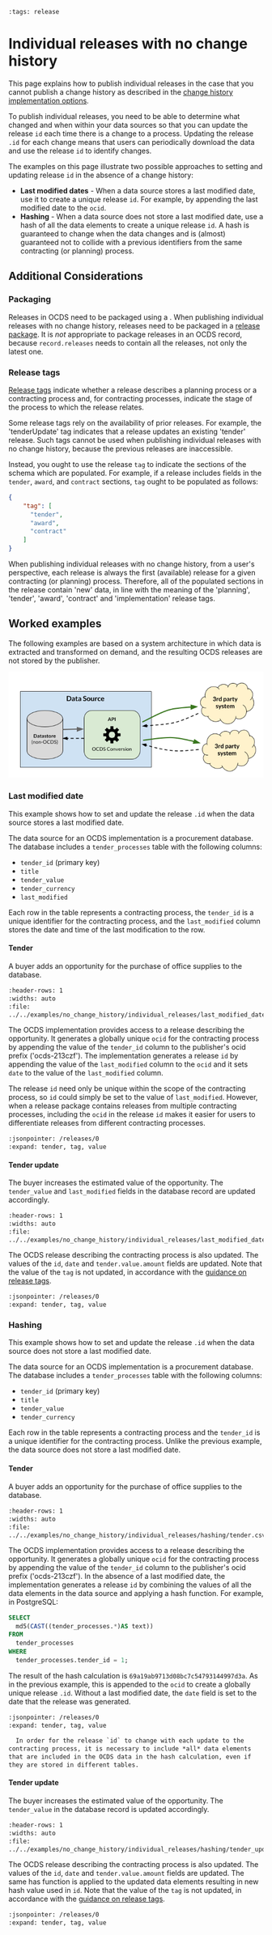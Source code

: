 ```{workedexample} Individual releases with no change history
:tags: release
```

# Individual releases with no change history

This page explains how to publish individual releases in the case that you cannot publish a change history as described in the [change history implementation options](change_history_options.md).

To publish individual releases, you need to be able to determine what changed and when within your data sources so that you can update the release `id` each time there is a change to a process. Updating the release `.id` for each change means that users can periodically download the data and use the release `id` to identify changes.

The examples on this page illustrate two possible approaches to setting and updating release `id` in the absence of a change history:

* **Last modified dates** - When a data source stores a last modified date, use it to create a unique release `id`. For example, by appending the last modified date to the `ocid`.
* **Hashing** - When a data source does not store a last modified date, use a hash of all the data elements to create a unique release `id`. A hash is guaranteed to change when the data changes and is (almost) guaranteed not to collide with a previous identifiers from the same contracting (or planning) process.

## Additional Considerations

### Packaging

Releases in OCDS need to be packaged using a . When publishing individual releases with no change history, releases need to be packaged in a [release package](../../schema/packaging/release_package.md). It is *not* appropriate to package releases in an OCDS record, because `record.releases` needs to contain all the releases, not only the latest one.

### Release tags

[Release tags](../../schema/codelists.md#release-tag) indicate whether a release describes a planning process or a contracting process and, for contracting processes, indicate the stage of the process to which the release relates.

Some release tags rely on the availability of prior releases. For example, the 'tenderUpdate' tag indicates that a release updates an existing 'tender' release. Such tags cannot be used when publishing individual releases with no change history, because the previous releases are inaccessible. 

Instead, you ought to use the release `tag` to indicate the sections of the schema which are populated. For example, if a release includes fields in the `tender`, `award`, and `contract` sections, `tag` ought to be populated as follows:

```json
{
    "tag": [
      "tender",
      "award",
      "contract"
    ]
}
```

When publishing individual releases with no change history, from a user's perspective, each release is always the first (available) release for a given contracting (or planning) process. Therefore, all of the populated sections in the release contain 'new' data, in line with the meaning of the 'planning', 'tender', 'award', 'contract' and 'implementation' release tags.

## Worked examples

The following examples are based on a system architecture in which data is extracted and transformed on demand, and the resulting OCDS releases are not stored by the publisher.

![Example architecture](../../_static/png/full_updates/example_architecture.png)

### Last modified date

This example shows how to set and update the release `.id` when the data source stores a last modified date.

The data source for an OCDS implementation is a procurement database. The database includes a `tender_processes` table with the following columns:

* `tender_id` (primary key)
* `title`
* `tender_value`
* `tender_currency`
* `last_modified`

Each row in the table represents a contracting process, the `tender_id` is a unique identifier for the contracting process, and the `last_modified` column stores the date and time of the last modification to the row.

#### Tender

A buyer adds an opportunity for the purchase of office supplies to the database.

```{csv-table-no-translate}
:header-rows: 1
:widths: auto
:file: ../../examples/no_change_history/individual_releases/last_modified_date/tender.csv
```

The OCDS implementation provides access to a release describing the opportunity. It generates a globally unique `ocid` for the contracting process by appending the value of the `tender_id` column to the publisher's ocid prefix ('ocds-213czf'). The implementation generates a release `id` by appending the value of the `last_modified` column to the `ocid` and it sets `date` to the value of the `last_modified` column.

The release `id` need only be unique within the scope of the contracting process, so `id` could simply be set to the value of `last_modified`. However, when a release package contains releases from multiple contracting processes, including the `ocid` in the release `id` makes it easier for users to differentiate releases from different contracting processes.

```{jsoninclude} ../../examples/no_change_history/individual_releases/last_modified_date/tender.json
:jsonpointer: /releases/0
:expand: tender, tag, value
```

#### Tender update

The buyer increases the estimated value of the opportunity. The `tender_value` and `last_modified` fields in the database record are updated accordingly.

```{csv-table-no-translate}
:header-rows: 1
:widths: auto
:file: ../../examples/no_change_history/individual_releases/last_modified_date/tender_update.csv
```

The OCDS release describing the contracting process is also updated. The values of the `id`, `date` and `tender.value.amount` fields are updated. Note that the value of the `tag` is not updated, in accordance with the [guidance on release tags](#release-tags).

```{jsoninclude} ../../examples/no_change_history/individual_releases/last_modified_date/tender.json
:jsonpointer: /releases/0
:expand: tender, tag, value
```

### Hashing

This example shows how to set and update the release `.id` when the data source does not store a last modified date.

The data source for an OCDS implementation is a procurement database. The database includes a `tender_processes` table with the following columns:

* `tender_id` (primary key)
* `title`
* `tender_value`
* `tender_currency`

Each row in the table represents a contracting process and the `tender_id` is a unique identifier for the contracting process. Unlike the previous example, the data source does not store a last modified date.

#### Tender

A buyer adds an opportunity for the purchase of office supplies to the database.

```{csv-table-no-translate}
:header-rows: 1
:widths: auto
:file: ../../examples/no_change_history/individual_releases/hashing/tender.csv
```

The OCDS implementation provides access to a release describing the opportunity. It generates a globally unique `ocid` for the contracting process by appending the value of the `tender_id` column to the publisher's ocid prefix ('ocds-213czf'). In the absence of a last modified date, the implementation generates a release `id` by combining the values of all the data elements in the data source and applying a hash function. For example, in PostgreSQL:

```sql
SELECT
  md5(CAST((tender_processes.*)AS text))
FROM
  tender_processes
WHERE
  tender_processes.tender_id = 1;
```

The result of the hash calculation is `69a19ab9713d08bc7c54793144997d3a`. As in the previous example, this is appended to the `ocid` to create a globally unique release `.id`. Without a last modified date, the `date` field is set to the date that the release was generated.

```{jsoninclude} ../../examples/no_change_history/individual_releases/hashing/tender.json
:jsonpointer: /releases/0
:expand: tender, tag, value
```

```{admonition} Data sources with multiple tables
  In order for the release `id` to change with each update to the contracting process, it is necessary to include *all* data elements that are included in the OCDS data in the hash calculation, even if they are stored in different tables.
```

#### Tender update

The buyer increases the estimated value of the opportunity. The `tender_value` in the database record is updated accordingly.

```{csv-table-no-translate}
:header-rows: 1
:widths: auto
:file: ../../examples/no_change_history/individual_releases/hashing/tender_update.csv
```

The OCDS release describing the contracting process is also updated. The values of the `id`, `date` and `tender.value.amount` fields are updated. The same has function is applied to the updated data elements resulting in new hash value used in `id`. Note that the value of the `tag` is not updated, in accordance with the [guidance on release tags](#release-tags).

```{jsoninclude} ../../examples/no_change_history/individual_releases/last_modified_date/tender.json
:jsonpointer: /releases/0
:expand: tender, tag, value
```
